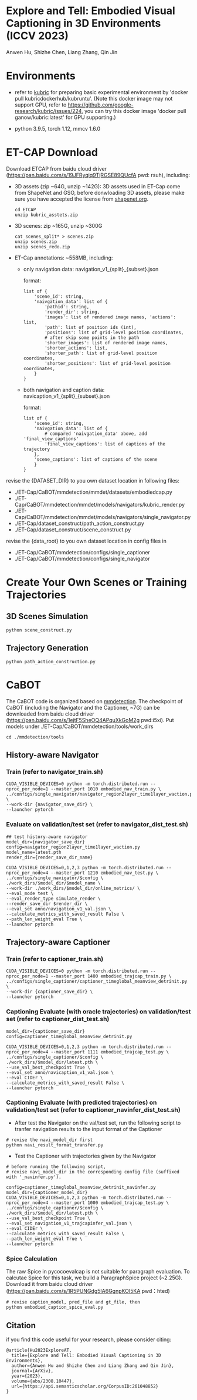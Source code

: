 # Explore and Tell: Embodied Visual Captioning in 3D Environments (ICCV 2023)
Anwen Hu, Shizhe Chen, Liang Zhang, Qin Jin

# Environments
- refer to [kubric](https://github.com/google-research/kubric) for preparing basic experimental environment by 'docker pull kubricdockerhub/kubruntu'. (Note this docker image may not support GPU, refer to https://github.com/google-research/kubric/issues/224, you can try this docker image 'docker pull ganow/kubric:latest' for GPU supporting.)

- python 3.9.5, torch 1.12, mmcv 1.6.0

# ET-CAP Download
Download ETCAP from baidu cloud driver (https://pan.baidu.com/s/19JFRyqiq9TjRGSE89QUcfA pwd: rsuh), including:
- 3D assets (zip ~64G, unzip ~142G): 3D assets used in ET-Cap come from ShapeNet and GSO, before donwloading 3D assets, please make sure you have accepted the license from [shapenet.org](https://shapenet.org/). 
    ```
    cd ETCAP
    unzip kubric_asstets.zip
    ```
- 3D scenes: zip ~165G, unzip ~300G
    ```
    cat scenes_split* > scenes.zip
    unzip scenes.zip
    unzip scenes_redo.zip
    ```
- ET-Cap annotations: ~558MB, including:
    * only navigation data: navigation_v1_{split}_{subset}.json

        format:
        ```
        list of {
            'scene_id': string, 
            'naivgation_data': list of {
                'pathid': string, 
                'render_dir': string, 
                'images': list of rendered image names, 'actions': list, 
                'path': list of position ids (int),
                'positions': list of grid-level position coordinates, 
                # after skip some points in the path
                'shorter_images': list of rendered image names,
                'shorter_actions': list,
                'shorter_path': list of grid-level position coordinates,
                'shorter_positions': list of grid-level position coordinates,
            }
        }
        ``` 
        
    * both navigation and caption data: navicaption_v1_{split}_{subset}.json

        format:
        ```
        list of {
            'scene_id': string, 
            'naivgation_data': list of {
                # compared 'naivgation_data' above, add  'final_view_captions'
                'final_view_captions': list of captions of the trajectory
            },
            'scene_captions': list of captions of the scene
            }
        }
        ``` 

revise the {DATASET_DIR} to you own dataset location in following files:
- ./ET-Cap/CaBOT/mmdetection/mmdet/datasets/embodiedcap.py
- ./ET-Cap/CaBOT/mmdetection/mmdet/models/navigators/kubric_render.py
- ./ET-Cap/CaBOT/mmdetection/mmdet/models/navigators/single_navigator.py
- ./ET-Cap/dataset_construct/path_action_construct.py
- ./ET-Cap/dataset_construct/scene_construct.py

revise the {data_root} to you own dataset location in config files in 
- ./ET-Cap/CaBOT/mmdetection/configs/single_captioner
- ./ET-Cap/CaBOT/mmdetection/configs/single_navigator

# Create Your Own Scenes or Training Trajectories
## 3D Scenes Simulation
```
python scene_construct.py
```

## Trajectory Generation
```
python path_action_construction.py
```

# CaBOT
The CaBOT code is organized based on [mmdetection](https://github.com/open-mmlab/mmdetection). The checkpoint of CaBOT (including the Navigator and the Captioner, ~7G) can be downloaded from baidu cloud driver (https://pan.baidu.com/s/1ejtF5SheOQ4APquXkGoM2g pwd:i5xi). Put models under ./ET-Cap/CaBOT/mmdetection/tools/work_dirs

```
cd ./mmdetection/tools
```
## History-aware Navigator
### Train (refer to navigator_train.sh)
```
CUDA_VISIBLE_DEVICES=0 python -m torch.distributed.run --nproc_per_node=1 --master_port 1010 embodied_nav_train.py \
../configs/single_navigator/navigator_region2layer_time1layer_waction.py \
--work-dir {navigator_save_dir} \
--launcher pytorch
```

### Evaluate on validation/test set (refer to navigator_dist_test.sh)
```
## test history-aware navigator
model_dir={navigator_save_dir}
config=navigator_region2layer_time1layer_waction.py
model_name=latest.pth
render_dir={render_save_dir_name}

CUDA_VISIBLE_DEVICES=0,1,2,3 python -m torch.distributed.run --nproc_per_node=4 --master_port 1210 embodied_nav_test.py \
../configs/single_navigator/$config \
./work_dirs/$model_dir/$model_name \
--work-dir ./work_dirs/$model_dir/online_metrics/ \
--eval_mode test \
--eval_render_type simulate_render \
--render_save_dir $render_dir \
--eval_set anno/navigation_v1_val.json \
--calculate_metrics_with_saved_result False \
--path_len_weight_eval True \
--launcher pytorch
```

## Trajectory-aware Captioner
### Train (refer to captioner_train.sh)
```
CUDA_VISIBLE_DEVICES=0 python -m torch.distributed.run --nproc_per_node=1 --master_port 1400 embodied_trajcap_train.py \
../configs/single_captioner/captioner_timeglobal_meanview_detrinit.py \
--work-dir {captioner_save_dir} \
--launcher pytorch
```

### Captioning Evaluate (with oracle trajectories) on validation/test set (refer to captioner_dist_test.sh)
```
model_dir={captioner_save_dir}
config=captioner_timeglobal_meanview_detrinit.py

CUDA_VISIBLE_DEVICES=0,1,2,3 python -m torch.distributed.run --nproc_per_node=4 --master_port 1111 embodied_trajcap_test.py \
../configs/single_captioner/$config \
./work_dirs/$model_dir/latest.pth \
--use_val_best_checkpoint True \
--eval_set anno/navicaption_v1_val.json \
--eval CIDEr \
--calculate_metrics_with_saved_result False \
--launcher pytorch
```

### Captioning Evaluate (with predicted trajectories) on validation/test set (refer to captioner_navinfer_dist_test.sh)
- After test the Navigator on the val/test set, run the following script to tranfer navigation results to the input format of the Captioner
```
# revise the navi_model_dir first
python navi_result_format_transfer.py
```
- Test the Captioner with trajectories given by the Navigator
```
# before running the following script, 
# revise navi_model_dir in the corresponding config file (suffixed with '_navinfer.py'). 

config=captioner_timeglobal_meanview_detrinit_navinfer.py
model_dir={captioner_model_dir}
CUDA_VISIBLE_DEVICES=0,1,2,3 python -m torch.distributed.run --nproc_per_node=4 --master_port 1000 embodied_trajcap_test.py \
../configs/single_captioner/$config \
./work_dirs/$model_dir/latest.pth \
--use_val_best_checkpoint True \
--eval_set navigation_v1_trajcapinfer_val.json \
--eval CIDEr \
--calculate_metrics_with_saved_result False \
--path_len_weight_eval True \
--launcher pytorch
```

### Spice Calculation
The raw Spice in pycocoevalcap is not suitable for paragraph evaluation. To calcutae Spice for this task, we build a ParagraphSpice project (~2.25G). Download it from baidu cloud driver (https://pan.baidu.com/s/1R5PUNGdg5IA6GgnpKOI5KA pwd：hted)
```
# revise caption_model, pred_file and gt_file, then
python embodied_caption_spice_eval.py
```


## Citation
if you find this code useful for your research, please consider citing:
```
@article{Hu2023ExploreAT,
  title={Explore and Tell: Embodied Visual Captioning in 3D Environments},
  author={Anwen Hu and Shizhe Chen and Liang Zhang and Qin Jin},
  journal={ArXiv},
  year={2023},
  volume={abs/2308.10447},
  url={https://api.semanticscholar.org/CorpusID:261048852}
}
```



